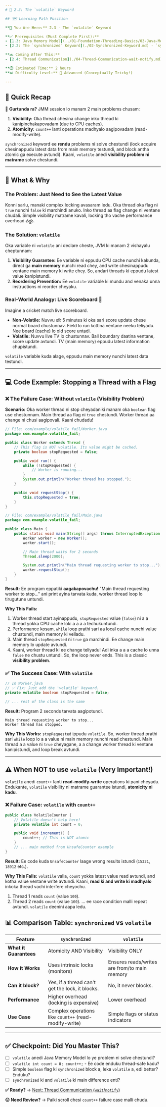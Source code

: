 ```yaml
---
# 🎯 2.3: The `volatile` Keyword

## 🗺️ Learning Path Position

**📍 You Are Here:** 2.3 - The `volatile` Keyword

**✅ Prerequisites (Must Complete First):**
- [1.3: Java Memory Model](../01-Foundation-Threading-Basics/03-Java-Memory-Model.md) - Visibility problems and instruction reordering gurinchi clear idea undali.
- [2.2: The `synchronized` Keyword](./02-Synchronized-Keyword.md) - `synchronized` em chestundo teliyali.

**🔜 Coming After This:**
- [2.4: Thread Communication](./04-Thread-Communication-wait-notify.md) - `wait()` and `notify()` use chesi threads ela matladukuntayo nerchukuntam.

**⏱️ Estimated Time:** 2 hours
**📊 Difficulty Level:** 🔴 Advanced (Conceptually Tricky!)

---
```


## 💭 Quick Recap

💭 **Gurtunda ra?** JMM session lo manam 2 main problems chusam:
1.  **Visibility:** Oka thread chesina change inko thread ki kanipinchakapovadam (due to CPU caches).
2.  **Atomicity:** `count++` lanti operations madhyalo aagipovadam (read-modify-write).

`synchronized` keyword ee **rendu** problems ni solve chestundi (lock acquire chesinappudu latest data from main memory testundi, and block antha atomic ga execute avtundi). Kaani, `volatile` anedi **visibility problem ni matrame** solve chestundi.

---

## 🤔 What & Why

### The Problem: Just Need to See the Latest Value
Konni sarlu, manaki complex locking avasaram ledu. Oka thread oka flag ni `true` nunchi `false` ki marchindi anuko. Inko thread aa flag change ni ventane chudali. Simple visibility matrame kavali, locking tho vache performance overhead వద్దు.

### The Solution: `volatile`
Oka variable ni `volatile` ani declare cheste, JVM ki manam 2 vishayalu cheptunnam:
1.  **Visibility Guarantee:** Ee variable ni eppudu CPU cache nunchi kakunda, direct ga **main memory** nunchi read chey, and write chesinappudu ventane main memory ki write chey. So, andari threads ki eppudu latest value kanipistundi.
2.  **Reordering Prevention:** Ee `volatile` variable ki mundu and venaka unna instructions ni reorder cheyaku.

### Real-World Analogy: Live Scoreboard 🏏
Imagine a cricket match live scoreboard.
- **Non-Volatile:** Nuvvu প্রতি 5 minutes ki oka sari score update chese normal board chustunnav. Field lo run kottina ventane neeku teliyadu. Nee board (cache) lo old score untadi.
- **Volatile:** Nuvvu live TV lo chustunnav. Ball boundary daatina ventane, score update avtundi. TV (main memory) eppudu latest information chupistundi.

`volatile` variable kuda alage, eppudu main memory nunchi latest data testundi.

---

## 💻 Code Example: Stopping a Thread with a Flag

### ❌ The Failure Case: Without `volatile` (Visibility Problem)
**Scenario:** Oka worker thread ni stop cheyadaniki manam oka `boolean` flag use chestunnam. Main thread aa flag ni `true` chestundi. Worker thread aa change ni chusi aagipovali. Kaani chudadu!

```java
// File: com/example/volatile_fail/Worker.java
package com.example.volatile_fail;

public class Worker extends Thread {
    // This flag is NOT volatile. Its value might be cached.
    private boolean stopRequested = false;

    public void run() {
        while (!stopRequested) {
            // Worker is running...
        }
        System.out.println("Worker thread has stopped.");
    }

    public void requestStop() {
        this.stopRequested = true;
    }
}

// File: com/example/volatile_fail/Main.java
package com.example.volatile_fail;

public class Main {
    public static void main(String[] args) throws InterruptedException {
        Worker worker = new Worker();
        worker.start();

        // Main thread waits for 2 seconds
        Thread.sleep(2000);

        System.out.println("Main thread requesting worker to stop...");
        worker.requestStop();
    }
}
```
**Result:**
Ee program eppatiki **aagakapovachu!** "Main thread requesting worker to stop..." ani print ayina tarvata kuda, worker thread loop lo tirugutune untundi.

**Why This Fails:**
1.  Worker thread start ayinappudu, `stopRequested` value (`false`) ni a a thread yokka CPU cache loki a a a a techukuntundi.
2.  Performance kosam, `while` loop prathi sari aa local cache nunchi value chustundi, main memory ki velladu.
3.  Main thread `stopRequested` ni `true` ga marchindi. Ee change main memory lo update avtundi.
4.  Kaani, worker thread ki ee change teliyadu! Adi inka a a a cache lo unna `false` ne chustu untundi. So, the loop never ends. This is a classic **visibility problem**.

### ✅ The Success Case: With `volatile`

```java
// In Worker.java
// ✅ Fix: Just add the 'volatile' keyword.
private volatile boolean stopRequested = false;

// ... rest of the class is the same
```
**Result:**
Program 2 seconds tarvata aagipotundi.
```
Main thread requesting worker to stop...
Worker thread has stopped.
```
**Why This Works:**
`stopRequested` ippudu `volatile`. So, worker thread prathi sari `while` loop lo a a value ni main memory nunchi read chestundi. Main thread a a value ni `true` cheyagane, a a change worker thread ki ventane kanipistundi, and loop break avtundi.

---

## ⚠️ When NOT to use `volatile` (Very Important!)

`volatile` anedi `count++` lanti **read-modify-write** operations ki pani cheyadu. Endukante, `volatile` visibility ni matrame guarantee istundi, **atomicity ni kadu**.

### ❌ Failure Case: `volatile` with `count++`
```java
public class VolatileCounter {
    // Volatile doesn't help here!
    private volatile int count = 0;

    public void increment() {
        count++; // This is NOT atomic
    }
    // ... main method from UnsafeCounter example
}
```
**Result:**
Ee code kuda `UnsafeCounter` laage wrong results istundi (`15321`, `18912` etc.).

**Why This Fails:**
`volatile` valla, `count` yokka latest value read avtundi, and kotha value ventane write avtundi. Kaani, **read ki and write ki madhyalo** inkoka thread vachi interfere cheyochu.
1.  Thread 1 reads `count` (value `100`).
2.  Thread 2 reads `count` (value `100`).
... ee race condition malli repeat avtundi. `volatile` deenini aapa ledu.

## 📊 Comparison Table: `synchronized` vs `volatile`

| Feature | `synchronized` | `volatile` |
|---|---|---|
| **What it Guarantees** | Atomicity AND Visibility | Visibility ONLY |
| **How it Works** | Uses intrinsic locks (monitors) | Ensures reads/writes are from/to main memory |
| **Can it block?** | Yes, if a thread can't get the lock, it blocks. | No, it never blocks. |
| **Performance** | Higher overhead (locking is expensive) | Lower overhead |
| **Use Case** | Complex operations like `count++` (read-modify-write) | Simple flags or status indicators |

---

## ✅ Checkpoint: Did You Master This?

- [ ] `volatile` anedi Java Memory Model lo ye problem ni solve chestundi?
- [ ] `volatile int count = 0; count++;` - Ee code enduku thread-safe kadu?
- [ ] Simple `boolean` flag ki `synchronized` block a, leka `volatile` a, edi better? Enduku?
- [ ] `synchronized` ki and `volatile` ki main difference enti?

**✅ Ready?** → [Next: Thread Communication (`wait`/`notify`)](./04-Thread-Communication-wait-notify.md)

**😕 Need Review?** → Paiki scroll chesi `count++` failure case malli chudu.
